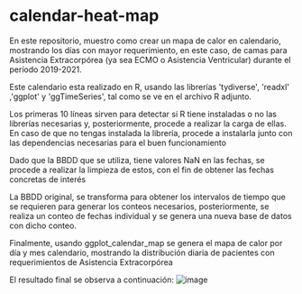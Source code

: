 # calendar-heat-map
En este repositorio, muestro como crear un mapa de calor en calendario, mostrando los días con mayor requerimiento, en este caso, de camas para Asistencia Extracorpórea (ya sea ECMO o Asistencia Ventricular) durante el período 2019-2021.

Este calendario esta realizado en R, usando las librerías 'tydiverse', 'readxl' ,'ggplot' y 'ggTimeSeries', tal como se ve en el archivo R adjunto.

Los primeras 10 líneas sirven para detectar si R tiene instaladas o no las librerías necesarias y, posteriormente, procede a realizar la carga de ellas. En caso de que no tengas instalada la librería, procede a instalarla junto con las dependencias necesarias para el buen funcionamiento

Dado que la BBDD que se utiliza, tiene valores NaN en las fechas, se procede a realizar la limpieza de estos, con el fin de obtener las fechas concretas de interés

La BBDD original, se transforma para obtener los intervalos de tiempo que se requieren para generar los conteos necesarios, posteriormente, se realiza un conteo de fechas individual y se genera una nueva base de datos con dicho conteo.

Finalmente, usando ggplot_calendar_map se genera el mapa de calor por día y mes calendario, mostrando la distribución diaria de pacientes con requerimientos de Asistencia Extracorpórea

El resultado final se observa a continuación:
![image](https://user-images.githubusercontent.com/49925953/159347139-24a9b1c2-abf5-481f-bc9f-f923b70383b2.png)

